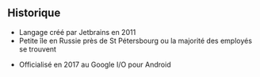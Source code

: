 ## Historique

- Langage créé par Jetbrains en 2011
- Petite île en Russie près de St Pétersbourg ou la majorité des employés se trouvent
<!-- .element: class="fragment" -->
- Officialisé en 2017 au Google I/O pour Android
<!-- .element: class="fragment" -->
